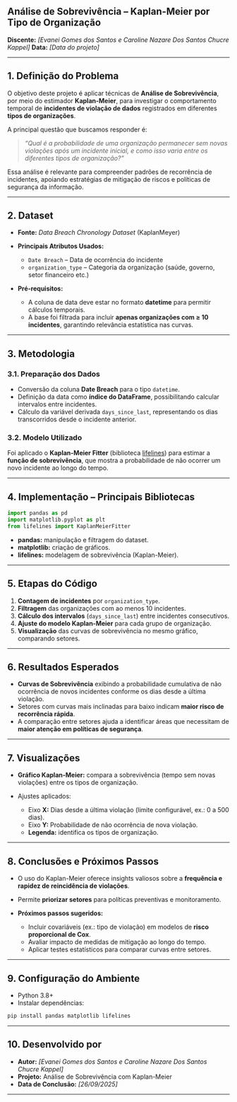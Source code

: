 ## Análise de Sobrevivência – Kaplan-Meier por Tipo de Organização

**Discente:** *\[Evanei Gomes dos Santos e Caroline Nazare Dos Santos Chucre Kappel]*
**Data:** *\[Data do projeto]*

---

## 1. Definição do Problema

O objetivo deste projeto é aplicar técnicas de **Análise de Sobrevivência**, por meio do estimador **Kaplan-Meier**, para investigar o comportamento temporal de **incidentes de violação de dados** registrados em diferentes **tipos de organizações**.

A principal questão que buscamos responder é:

> *“Qual é a probabilidade de uma organização permanecer sem novas violações após um incidente inicial, e como isso varia entre os diferentes tipos de organização?”*

Essa análise é relevante para compreender padrões de recorrência de incidentes, apoiando estratégias de mitigação de riscos e políticas de segurança da informação.

---

## 2. Dataset

* **Fonte:** *Data Breach Chronology Dataset* (KaplanMeyer)
* **Principais Atributos Usados:**

  * `Date Breach` – Data de ocorrência do incidente
  * `organization_type` – Categoria da organização (saúde, governo, setor financeiro etc.)
* **Pré-requisitos:**

  * A coluna de data deve estar no formato **datetime** para permitir cálculos temporais.
  * A base foi filtrada para incluir **apenas organizações com ≥ 10 incidentes**, garantindo relevância estatística nas curvas.

---

## 3. Metodologia

### 3.1. Preparação dos Dados

* Conversão da coluna **Date Breach** para o tipo `datetime`.
* Definição da data como **índice do DataFrame**, possibilitando calcular intervalos entre incidentes.
* Cálculo da variável derivada `days_since_last`, representando os dias transcorridos desde o incidente anterior.

### 3.2. Modelo Utilizado

Foi aplicado o **Kaplan-Meier Fitter** (biblioteca [lifelines](https://lifelines.readthedocs.io/)) para estimar a **função de sobrevivência**, que mostra a probabilidade de não ocorrer um novo incidente ao longo do tempo.

---

## 4. Implementação – Principais Bibliotecas

```python
import pandas as pd
import matplotlib.pyplot as plt
from lifelines import KaplanMeierFitter
```

* **pandas:** manipulação e filtragem do dataset.
* **matplotlib:** criação de gráficos.
* **lifelines:** modelagem de sobrevivência (Kaplan-Meier).

---

## 5. Etapas do Código

1. **Contagem de incidentes** por `organization_type`.
2. **Filtragem** das organizações com ao menos 10 incidentes.
3. **Cálculo dos intervalos** (`days_since_last`) entre incidentes consecutivos.
4. **Ajuste do modelo Kaplan-Meier** para cada grupo de organização.
5. **Visualização** das curvas de sobrevivência no mesmo gráfico, comparando setores.

---

## 6. Resultados Esperados

* **Curvas de Sobrevivência** exibindo a probabilidade cumulativa de não ocorrência de novos incidentes conforme os dias desde a última violação.
* Setores com curvas mais inclinadas para baixo indicam **maior risco de recorrência rápida**.
* A comparação entre setores ajuda a identificar áreas que necessitam de **maior atenção em políticas de segurança**.

---

## 7. Visualizações

* **Gráfico Kaplan-Meier:** compara a sobrevivência (tempo sem novas violações) entre os tipos de organização.
* Ajustes aplicados:

  * Eixo **X:** Dias desde a última violação (limite configurável, ex.: 0 a 500 dias).
  * Eixo **Y:** Probabilidade de não ocorrência de nova violação.
  * **Legenda:** identifica os tipos de organização.

---

## 8. Conclusões e Próximos Passos

* O uso do Kaplan-Meier oferece insights valiosos sobre a **frequência e rapidez de reincidência de violações**.
* Permite **priorizar setores** para políticas preventivas e monitoramento.
* **Próximos passos sugeridos:**

  * Incluir covariáveis (ex.: tipo de violação) em modelos de **risco proporcional de Cox**.
  * Avaliar impacto de medidas de mitigação ao longo do tempo.
  * Aplicar testes estatísticos para comparar curvas entre setores.

---

## 9. Configuração do Ambiente

* Python 3.8+
* Instalar dependências:

```bash
pip install pandas matplotlib lifelines
```

---

## 10. Desenvolvido por

* **Autor:** *\[Evanei Gomes dos Santos e Caroline Nazare Dos Santos Chucre Kappel]*
* **Projeto:** Análise de Sobrevivência com Kaplan-Meier
* **Data de Conclusão:** *\[26/09/2025]*

---


